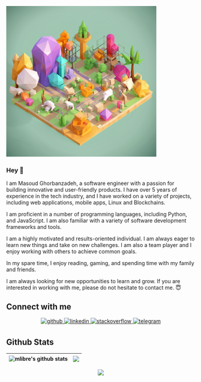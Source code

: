 ![good_things](good_things.png)

### Hey 👋

I am Masoud Ghorbanzadeh, a software engineer with a passion for building innovative and user-friendly products. I have over 5 years of experience in the tech industry, and I have worked on a variety of projects, including web applications, mobile apps, Linux and Blockchains.

I am proficient in a number of programming languages, including Python, and JavaScript. I am also familiar with a variety of software development frameworks and tools.

I am a highly motivated and results-oriented individual. I am always eager to learn new things and take on new challenges. I am also a team player and I enjoy working with others to achieve common goals.

In my spare time, I enjoy reading, gaming, and spending time with my family and friends.

I am always looking for new opportunities to learn and grow. If you are interested in working with me, please do not hesitate to contact me. 😇  
  
## Connect with me  

<div align="center">
<a href="https://github.com/mlibre" target="_blank">
<img src=https://img.shields.io/badge/github-%2324292e.svg?&style=for-the-badge&logo=github&logoColor=white alt=github style="margin-bottom: 5px;" />
</a>
<a href="https://linkedin.com/in/mlibre" target="_blank">
<img src=https://img.shields.io/badge/linkedin-%231E77B5.svg?&style=for-the-badge&logo=linkedin&logoColor=white alt=linkedin style="margin-bottom: 5px;" />
</a>
<a href="https://stackoverflow.com/users/3928320/mlibre" target="_blank">
<img src=https://img.shields.io/badge/stackoverflow-%23F28032.svg?&style=for-the-badge&logo=stackoverflow&logoColor=white alt=stackoverflow style="margin-bottom: 5px;" />
</a>
<a href="https://t.me/mlibre" target="_blank">
<img src=https://img.shields.io/badge/telegram-%233abcfb.svg?&style=for-the-badge&logo=telegram&logoColor=white alt=telegram style="margin-bottom: 5px;" />
</a>  
</div>  

## Github Stats  

| <div align="center"><img align="center" src="https://github-readme-stats.vercel.app/api?username=mlibre&show_icons=true&include_all_commits=true&theme=buefy&hide_border=true" alt="mlibre's github stats" /></a> | <a href="https://github.com/mlibre/github-readme-stats"><img align="center" src="https://github-readme-stats.vercel.app/api/top-langs/?username=mlibre&layout=compact&theme=buefy&hide_border=true" /></div> |
| ----------------------------------------------------------------------------------------------------------------------------------------------------------------------------------------------------------------- | ------------------------------------------------------------------------------------------------------------------------------------------------------------------------------------------------------------ |

<div align="center"><img src="https://github-readme-stats.vercel.app/api?username=mlibre&show_icons=true&count_private=true&hide_border=true" align="center" /></div>  
